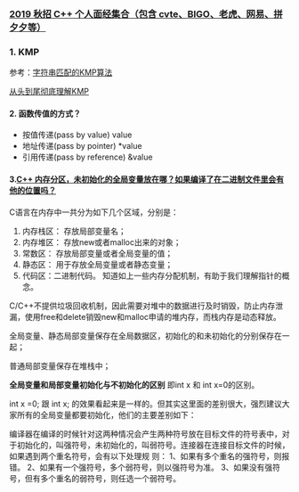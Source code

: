### [2019 秋招 C++ 个人面经集合（包含 cvte、BIGO、老虎、网易、拼夕夕等）](https://leetcode-cn.com/circle/article/kqWT9f/)

### 1. KMP

参考：[字符串匹配的KMP算法]([http://www.ruanyifeng.com/blog/2013/05/Knuth%E2%80%93Morris%E2%80%93Pratt_algorithm.html](http://www.ruanyifeng.com/blog/2013/05/Knuth–Morris–Pratt_algorithm.html))

[从头到尾彻底理解KMP](https://blog.csdn.net/v_JULY_v/article/details/7041827)

#### 2. 函数传值的方式？

* 按值传递(pass by value) value
* 地址传递(pass by pointer) *value
* 引用传递(pass by reference) &value

#### 3.[C++ 内存分区，未初始化的全局变量放在哪？](https://blog.csdn.net/jirryzhang/article/details/79518408)[如果编译了在二进制文件里会有他的位置吗？](https://blog.csdn.net/qq_38880380/article/details/79459195)

C语言在内存中一共分为如下几个区域，分别是：

1. 内存栈区： 存放局部变量名；
2. 内存堆区： 存放new或者malloc出来的对象；
3. 常数区： 存放局部变量或者全局变量的值；
4. 静态区： 用于存放全局变量或者静态变量；
5. 代码区：二进制代码。
知道如上一些内存分配机制，有助于我们理解指针的概念。

C/C++不提供垃圾回收机制，因此需要对堆中的数据进行及时销毁，防止内存泄漏，使用free和delete销毁new和malloc申请的堆内存，而栈内存是动态释放。

全局变量、静态局部变量保存在全局数据区，初始化的和未初始化的分别保存在一起；

普通局部变量保存在堆栈中；


**全局变量和局部变量初始化与不初始化的区别** 
即int x 和 int x=0的区别。

int x =0; 跟 int x; 的效果看起来是一样的。但其实这里面的差别很大，强烈建议大家所有的全局变量都要初始化，他们的主要差别如下：

编译器在编译的时候针对这两种情况会产生两种符号放在目标文件的符号表中，对于初始化的，叫强符号，未初始化的，叫弱符号。连接器在连接目标文件的时候，如果遇到两个重名符号，会有以下处理规 
则： 
1、如果有多个重名的强符号，则报错。 
2、如果有一个强符号，多个弱符号，则以强符号为准。 
3、如果没有强符号，但有多个重名的弱符号，则任选一个弱符号。